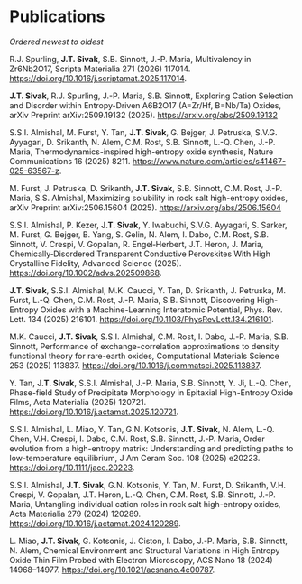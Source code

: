 # Publications
*Ordered newest to oldest*

R.J. Spurling, **J.T. Sivak**, S.B. Sinnott, J.-P. Maria, Multivalency in Zr6Nb2O17, Scripta Materialia 271 (2026) 117014. https://doi.org/10.1016/j.scriptamat.2025.117014.

**J.T. Sivak**, R.J. Spurling, J.-P. Maria, S.B. Sinnott, Exploring Cation Selection and Disorder within Entropy-Driven A6B2O17 (A=Zr/Hf, B=Nb/Ta) Oxides, arXiv Preprint arXiv:2509.19132 (2025). https://arxiv.org/abs/2509.19132

S.S.I. Almishal, M. Furst, Y. Tan, **J.T. Sivak**, G. Bejger, J. Petruska, S.V.G. Ayyagari, D. Srikanth, N. Alem, C.M. Rost, S.B. Sinnott, L.-Q. Chen, J.-P. Maria, Thermodynamics-inspired high-entropy oxide synthesis, Nature Communications 16 (2025) 8211. https://www.nature.com/articles/s41467-025-63567-z.

M. Furst, J. Petruska, D. Srikanth, **J.T. Sivak**, S.B. Sinnott, C.M. Rost, J.-P. Maria, S.S. Almishal, Maximizing solubility in rock salt high-entropy oxides, arXiv Preprint arXiv:2506.15604 (2025). https://arxiv.org/abs/2506.15604

S.S.I. Almishal, P. Kezer, **J.T. Sivak**, Y. Iwabuchi, S.V.G. Ayyagari, S. Sarker, M. Furst, G. Bejger, B. Yang, S. Gelin, N. Alem, I. Dabo, C.M. Rost, S.B. Sinnott, V. Crespi, V. Gopalan, R. Engel‐Herbert, J.T. Heron, J. Maria, Chemically‐Disordered Transparent Conductive Perovskites With High Crystalline Fidelity, Advanced Science (2025). https://doi.org/10.1002/advs.202509868.

**J.T. Sivak**, S.S.I. Almishal, M.K. Caucci, Y. Tan, D. Srikanth, J. Petruska, M. Furst, L.-Q. Chen, C.M. Rost, J.-P. Maria, S.B. Sinnott, Discovering High-Entropy Oxides with a Machine-Learning Interatomic Potential, Phys. Rev. Lett. 134 (2025) 216101. https://doi.org/10.1103/PhysRevLett.134.216101.


M.K. Caucci, **J.T. Sivak**, S.S.I. Almishal, C.M. Rost, I. Dabo, J.-P. Maria, S.B. Sinnott, Performance of exchange-correlation approximations to density functional theory for rare-earth oxides, Computational Materials Science 253 (2025) 113837. https://doi.org/10.1016/j.commatsci.2025.113837.

Y. Tan, **J.T. Sivak**, S.S.I. Almishal, J.-P. Maria, S.B. Sinnott, Y. Ji, L.-Q. Chen, Phase-field Study of Precipitate Morphology in Epitaxial High-Entropy Oxide Films, Acta Materialia (2025) 120721. https://doi.org/10.1016/j.actamat.2025.120721.

S.S.I. Almishal, L. Miao, Y. Tan, G.N. Kotsonis, **J.T. Sivak**, N. Alem, L.-Q. Chen, V.H. Crespi, I. Dabo, C.M. Rost, S.B. Sinnott, J.-P. Maria, Order evolution from a high-entropy matrix: Understanding and predicting paths to low-temperature equilibrium, J Am Ceram Soc. 108 (2025) e20223. https://doi.org/10.1111/jace.20223.

S.S.I. Almishal, **J.T. Sivak**, G.N. Kotsonis, Y. Tan, M. Furst, D. Srikanth, V.H. Crespi, V. Gopalan, J.T. Heron, L.-Q. Chen, C.M. Rost, S.B. Sinnott, J.-P. Maria, Untangling individual cation roles in rock salt high-entropy oxides, Acta Materialia 279 (2024) 120289. https://doi.org/10.1016/j.actamat.2024.120289.

L. Miao, **J.T. Sivak**, G. Kotsonis, J. Ciston, I. Dabo, J.-P. Maria, S.B. Sinnott, N. Alem, Chemical Environment and Structural Variations in High Entropy Oxide Thin Film Probed with Electron Microscopy, ACS Nano 18 (2024) 14968–14977. https://doi.org/10.1021/acsnano.4c00787.
